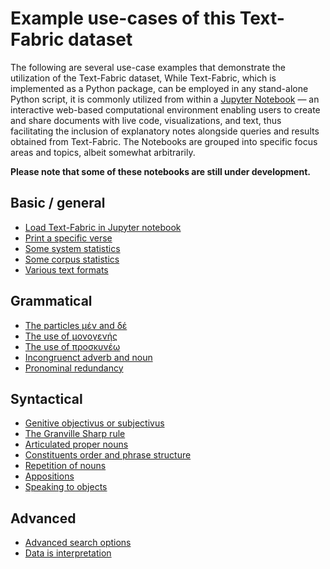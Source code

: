 # Example use-cases of this Text-Fabric dataset

The following are several use-case examples that demonstrate the utilization of the Text-Fabric dataset, While Text-Fabric, which is implemented as a Python package, can be employed in any stand-alone Python script, it is commonly utilized from within a [Jupyter Notebook](https://jupyter.org) — an interactive web-based computational environment enabling users to create and share documents with live code, visualizations, and text, thus facilitating the inclusion of explanatory notes alongside queries and results obtained from Text-Fabric. The Notebooks are grouped into specific focus areas and topics, albeit somewhat arbitrarily.

**Please note that some of these notebooks are still under development.**

## Basic / general

* [Load Text-Fabric in Jupyter notebook](https://nbviewer.org/github/tonyjurg/Nestle1904LFT/blob/main/docs/usecases/load_text_fabric.ipynb)
* [Print a specific verse](https://nbviewer.org/github/tonyjurg/Nestle1904LFT/blob/main/docs/usecases/print_verse.ipynb)
* [Some system statistics](https://nbviewer.org/github/tonyjurg/Nestle1904LFT/blob/main/docs/usecases/Some_system_statistics.ipynb)
* [Some corpus statistics](https://nbviewer.org/github/tonyjurg/Nestle1904LFT/blob/main/docs/usecases/Some_corpus_statistics.ipynb)
* [Various text formats](https://nbviewer.org/github/tonyjurg/Nestle1904LFT/blob/main/docs/usecases/various_text_formats.ipynb)

## Grammatical

* [The particles μέν and δέ](https://nbviewer.org/github/tonyjurg/Nestle1904LFT/blob/main/docs/usecases/particles_men_and_de.ipynb)
* [The use of μονογενής](https://nbviewer.org/github/tonyjurg/Nestle1904LFT/blob/main/docs/usecases/use_of_monogenes.ipynb)
* [The use of προσκυνέω](https://nbviewer.org/github/tonyjurg/Nestle1904LFT/blob/main/docs/usecases/use_of_proskyneo.ipynb)
* [Incongruenct adverb and noun](https://nbviewer.org/github/tonyjurg/Nestle1904LFT/blob/main/docs/usecases/incongruent_adverb_noun.ipynb)
* [Pronominal redundancy](https://nbviewer.org/github/tonyjurg/Nestle1904LFT/blob/main/docs/usecases/pronominal_redundancy.ipynb)

## Syntactical 

* [Genitive objectivus or subjectivus](https://nbviewer.org/github/tonyjurg/Nestle1904LFT/blob/main/docs/usecases/genitive_objectivus_or_subjectivus.ipynb)
* [The Granville Sharp rule](https://nbviewer.org/github/tonyjurg/Nestle1904LFT/blob/main/docs/usecases/Granville_Sharp_rule.ipynb)
* [Articulated proper nouns](https://nbviewer.org/github/tonyjurg/Nestle1904LFT/blob/main/docs/usecases/articulated_proper_nouns.ipynb)
* [Constituents order and phrase structure](https://nbviewer.org/github/tonyjurg/Nestle1904LFT/blob/main/docs/usecases/constituents_order_and_phrase_structure.ipynb)
* [Repetition of nouns](https://nbviewer.org/github/tonyjurg/Nestle1904LFT/blob/main/docs/usecases/repetition_of_nouns.ipynb)
* [Appositions](https://nbviewer.org/github/tonyjurg/Nestle1904LFT/blob/main/docs/usecases/appositions.ipynb)
* [Speaking to objects](https://nbviewer.org/github/tonyjurg/Nestle1904LFT/blob/main/docs/usecases/find_objects.ipynb)

## Advanced
  
* [Advanced search options](https://nbviewer.org/github/tonyjurg/Nestle1904LFT/blob/main/docs/usecases/advanced_search_options.ipynb)
* [Data is interpretation](https://nbviewer.org/github/tonyjurg/Nestle1904LFT/blob/main/docs/usecases/interpretation.ipynb)
